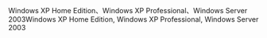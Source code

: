 <span data-ttu-id="e0a2c-101">Windows XP Home Edition、Windows XP Professional、Windows Server 2003</span><span class="sxs-lookup"><span data-stu-id="e0a2c-101">Windows XP Home Edition, Windows XP Professional, Windows Server 2003</span></span>
